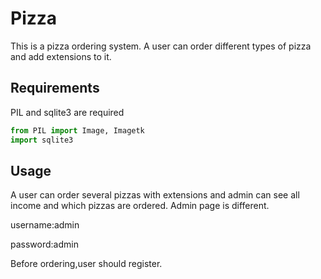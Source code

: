 # Pizza

This is a pizza ordering system. A user can order different types of pizza and add extensions to it.

## Requirements

PIL and sqlite3 are required

```python
from PIL import Image, Imagetk
import sqlite3
```

## Usage

A user can order several pizzas with extensions and admin can see all income and which pizzas are ordered.
Admin page is different.

username:admin

password:admin

Before ordering,user should register.



